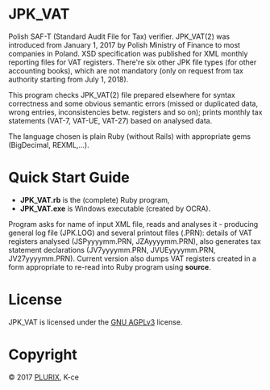 # JPK_VAT
Polish SAF-T (Standard Audit File for Tax) verifier.
JPK_VAT(2) was introduced from January 1, 2017 by Polish Ministry of Finance to most companies in Poland. XSD specification was published for XML monthly reporting files for VAT registers. There're six other JPK file types (for other accounting books), which are not mandatory (only on request from tax authority starting from July 1, 2018). 

This program checks JPK_VAT(2) file prepared elsewhere for syntax correctness and some obvious semantic errors (missed or duplicated data, wrong entries, inconsistencies betw. registers and so on); prints monthly tax statements (VAT-7, VAT-UE, VAT-27) based on analysed data. 

The language chosen is plain Ruby (without Rails) with appropriate gems (BigDecimal, REXML,...).
# Quick Start Guide
- **JPK_VAT.rb** is the (complete) Ruby program, 
- **JPK_VAT.exe** is Windows executable (created by OCRA).

Program asks for name of input XML file, reads and analyses it - producing general log file (JPK.LOG) and several printout files (.PRN): details of VAT registers analysed (JSPyyyymm.PRN, JZAyyyymm.PRN), also generates tax statement declarations (JV7yyyymm.PRN, JVUEyyyymm.PRN, JV27yyyymm.PRN). Current version also dumps VAT registers created in a form appropriate to re-read into Ruby program using **source**.
# License
JPK_VAT is licensed under the [GNU AGPLv3](https://choosealicense.com/licenses/agpl-3.0/) license.
# Copyright
© 2017 [PLURIX](http://plurix.com.pl/e-dokumenty.php), K-ce
